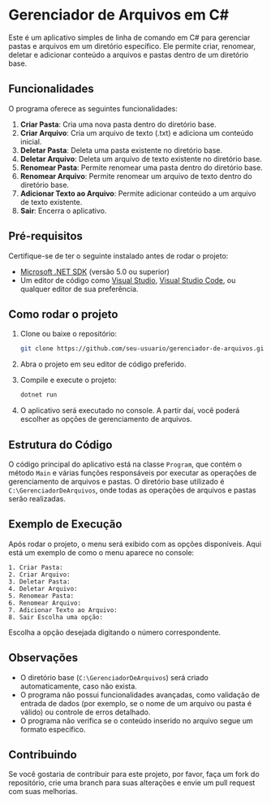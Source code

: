 # Gerenciador de Arquivos em C#

Este é um aplicativo simples de linha de comando em C# para gerenciar pastas e arquivos em um diretório específico. Ele permite criar, renomear, deletar e adicionar conteúdo a arquivos e pastas dentro de um diretório base.

## Funcionalidades

O programa oferece as seguintes funcionalidades:

1. **Criar Pasta**: Cria uma nova pasta dentro do diretório base.
2. **Criar Arquivo**: Cria um arquivo de texto (.txt) e adiciona um conteúdo inicial.
3. **Deletar Pasta**: Deleta uma pasta existente no diretório base.
4. **Deletar Arquivo**: Deleta um arquivo de texto existente no diretório base.
5. **Renomear Pasta**: Permite renomear uma pasta dentro do diretório base.
6. **Renomear Arquivo**: Permite renomear um arquivo de texto dentro do diretório base.
7. **Adicionar Texto ao Arquivo**: Permite adicionar conteúdo a um arquivo de texto existente.
8. **Sair**: Encerra o aplicativo.

## Pré-requisitos

Certifique-se de ter o seguinte instalado antes de rodar o projeto:

- [Microsoft .NET SDK](https://dotnet.microsoft.com/download) (versão 5.0 ou superior)
- Um editor de código como [Visual Studio](https://visualstudio.microsoft.com/), [Visual Studio Code](https://code.visualstudio.com/), ou qualquer editor de sua preferência.

## Como rodar o projeto

1. Clone ou baixe o repositório:
    ```bash
    git clone https://github.com/seu-usuario/gerenciador-de-arquivos.git
    ```

2. Abra o projeto em seu editor de código preferido.

3. Compile e execute o projeto:
    ```bash
    dotnet run
    ```

4. O aplicativo será executado no console. A partir daí, você poderá escolher as opções de gerenciamento de arquivos.

## Estrutura do Código

O código principal do aplicativo está na classe `Program`, que contém o método `Main` e várias funções responsáveis por executar as operações de gerenciamento de arquivos e pastas. O diretório base utilizado é `C:\GerenciadorDeArquivos`, onde todas as operações de arquivos e pastas serão realizadas.

## Exemplo de Execução

Após rodar o projeto, o menu será exibido com as opções disponíveis. Aqui está um exemplo de como o menu aparece no console:
```
1. Criar Pasta:
2. Criar Arquivo: 
3. Deletar Pasta:
4. Deletar Arquivo:
5. Renomear Pasta:
6. Renomear Arquivo:
7. Adicionar Texto ao Arquivo:
8. Sair Escolha uma opção:
```

Escolha a opção desejada digitando o número correspondente.

## Observações

- O diretório base (`C:\GerenciadorDeArquivos`) será criado automaticamente, caso não exista.
- O programa não possui funcionalidades avançadas, como validação de entrada de dados (por exemplo, se o nome de um arquivo ou pasta é válido) ou controle de erros detalhado. 
- O programa não verifica se o conteúdo inserido no arquivo segue um formato específico.

## Contribuindo

Se você gostaria de contribuir para este projeto, por favor, faça um fork do repositório, crie uma branch para suas alterações e envie um pull request com suas melhorias.
